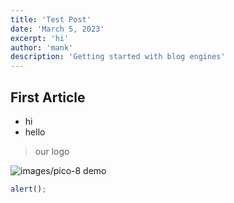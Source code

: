 ```yaml
---
title: 'Test Post'
date: 'March 5, 2023'
excerpt: 'hi'
author: 'mank'
description: 'Getting started with blog engines'
---
```


## First Article

* hi
* hello

> our logo

![images/pico-8 demo](/resources/tusk.png)

```js
alert();
```